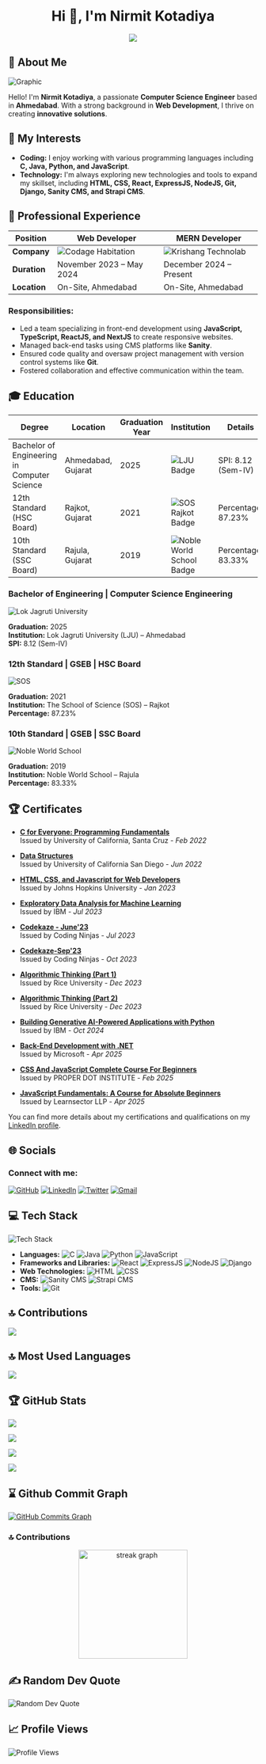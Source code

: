 <!--
**nirmitkotadiya/nirmitkotadiya** is a ✨ _special_ ✨ repository because its `README.md` (this file) appears on your GitHub profile.

Here are some ideas to get you started:

- 🔭 I’m currently working on ...
- 🌱 I’m currently learning ...
- 👯 I’m looking to collaborate on ...
- 🤔 I’m looking for help with ...
- 💬 Ask me about ...
- 📫 How to reach me: ...
- 😄 Pronouns: ...
- ⚡ Fun fact: ...

![Profile](https://img.shields.io/badge/Profile-Nirmit%20Kotadiya-blue?style=for-the-badge)
-->


<h1 align="center">Hi 👋, I'm Nirmit Kotadiya</h1>
<p align="center">
    <img src="https://readme-typing-svg.herokuapp.com?color=E22FE4&width=1000&height=45&lines=A+Passionate+Full+Stack+Developer+and+Programmer+from+India.;Expert+in+Modern+Web+Technologies+and+Frameworks.;Proficient+in+Building+Scalable+Web+Applications.;Always+Learning+and+Adapting+to+New+Technologies.;Empowering+Others+through+Knowledge+Sharing.;Nice+To+Meet+You+...&center=true"></a>
</p>



## 💫 About Me

![Graphic](https://img.shields.io/badge/Passionate-Engineer-blue?style=for-the-badge)

Hello! I'm **Nirmit Kotadiya**, a passionate **Computer Science Engineer** based in **Ahmedabad**. With a strong background in **Web Development**, I thrive on creating **innovative solutions**.

## 🌟 My Interests

- **Coding:** I enjoy working with various programming languages including **C, Java, Python, and JavaScript**.
- **Technology:** I'm always exploring new technologies and tools to expand my skillset, including **HTML, CSS, React, ExpressJS, NodeJS, Git, Django, Sanity CMS, and Strapi CMS**.

## 💼 Professional Experience

| **Position**          | Web Developer                                              | MERN Developer                                              |
|-----------------------|------------------------------------------------------------|-------------------------------------------------------------|
| **Company**           | ![Codage Habitation](https://img.shields.io/badge/Codage-Habitation-blue?style=for-the-badge) | ![Krishang Technolab](https://img.shields.io/badge/Krishang-Technolab-blue?style=for-the-badge) |
| **Duration**          | November 2023 – May 2024                                   | December 2024 – Present                                   |
| **Location**          | On-Site, Ahmedabad                                         | On-Site, Ahmedabad                                        |

### Responsibilities:
- Led a team specializing in front-end development using **JavaScript, TypeScript, ReactJS, and NextJS** to create responsive websites.
- Managed back-end tasks using CMS platforms like **Sanity**.
- Ensured code quality and oversaw project management with version control systems like **Git**.
- Fostered collaboration and effective communication within the team.


<!-- ### Web Developer | Codage Habitation
![Codage Habitation](https://img.shields.io/badge/Codage-Habitation-blue?style=for-the-badge)

**Duration:** November 2023 – May 2024  
**Location:** On-Site, Ahmedabad

**Responsibilities:**
- Led a team specializing in front-end development using **JavaScript, TypeScript, ReactJS, and NextJS** to create responsive websites.
- Managed back-end tasks using CMS platforms like **Sanity**.
- Ensured code quality and oversaw project management with version control systems like **Git**.
- Fostered collaboration and effective communication within the team. -->

## 🎓 Education


| **Degree**                               | **Location**         | **Graduation Year** | **Institution**                            | **Details**           |
|-------------------------------------------|---------------------|---------------------|--------------------------------------------|------------------------|
| Bachelor of Engineering in Computer Science| Ahmedabad, Gujarat  | 2025                | ![LJU Badge](https://img.shields.io/badge/LJU-Ahmedabad-green?style=for-the-badge) | SPI: 8.12 (Sem-IV)     |
| 12th Standard (HSC Board)                 | Rajkot, Gujarat  | 2021                | ![SOS Rajkot Badge](https://img.shields.io/badge/SOS-Rajkot-orange?style=for-the-badge) | Percentage: 87.23%     |
| 10th Standard (SSC Board)                 | Rajula, Gujarat  | 2019                | ![Noble World School Badge](https://img.shields.io/badge/Noble-World%20School-red?style=for-the-badge) | Percentage: 83.33%     |


### Bachelor of Engineering | Computer Science Engineering
![Lok Jagruti University](https://img.shields.io/badge/LJU-Ahmedabad-green?style=for-the-badge)

**Graduation:** 2025  
**Institution:** Lok Jagruti University (LJU) – Ahmedabad  
**SPI:** 8.12 (Sem-IV)

### 12th Standard | GSEB | HSC Board
![SOS](https://img.shields.io/badge/SOS-Rajkot-orange?style=for-the-badge)

**Graduation:** 2021  
**Institution:** The School of Science (SOS) – Rajkot  
**Percentage:** 87.23%

### 10th Standard | GSEB | SSC Board
![Noble World School](https://img.shields.io/badge/Noble-World%20School-red?style=for-the-badge)

**Graduation:** 2019  
**Institution:** Noble World School – Rajula  
**Percentage:** 83.33%

## 🏆 Certificates

- **[C for Everyone: Programming Fundamentals](https://coursera.org/share/2eace4bcc74fa5ba78202b1ea9f44cf7)**  
  Issued by University of California, Santa Cruz - *Feb 2022*

- **[Data Structures](https://coursera.org/share/c434e14f645c8343b176e581c0de7c1b)**  
  Issued by University of California San Diego - *Jun 2022*

- **[HTML, CSS, and Javascript for Web Developers](https://coursera.org/share/acb9baa371cb08836a227b2eb6e70330)**  
  Issued by Johns Hopkins University - *Jan 2023*

- **[Exploratory Data Analysis for Machine Learning](https://coursera.org/share/68a6f6c2c348cde47c6f25c0614e1b60)**  
  Issued by IBM - *Jul 2023*

- **[Codekaze - June'23](https://ninjasfiles.s3.amazonaws.com/certificate_of_event_codekaze_-_june_23_round_1_c1f96265bcddf9465bd8.pdf)**  
  Issued by Coding Ninjas - *Jul 2023*

- **[Codekaze-Sep'23](https://ninjasfiles.s3.amazonaws.com/certificate_of_event_codekaze-sep_23_round_1_naukri_engineers_week_4e5e89de47a8bb2361a3.pdf)**  
  Issued by Coding Ninjas - *Oct 2023*
  
- **[Algorithmic Thinking (Part 1)](https://coursera.org/share/7fadcf9fe0755ab576e5b612531ccc4f)**  
  Issued by Rice University - *Dec 2023*

- **[Algorithmic Thinking (Part 2)](https://coursera.org/share/ada86de4aa044c581d7bb87bed1555ca)**  
  Issued by Rice University - *Dec 2023*
  
- **[Building Generative AI-Powered Applications with Python](https://coursera.org/share/0e9e0915d76e2e9c47c1c66db684e029)**  
  Issued by IBM - *Oct 2024*

- **[Back-End Development with .NET](https://coursera.org/share/412c4f0d0f3f69e05bb48abb82e1de35)**  
  Issued by Microsoft - *Apr 2025*

- **[CSS And JavaScript Complete Course For Beginners](https://www.udemy.com/certificate/UC-4299f619-2d55-492b-aac5-03021eac7cde)**  
  Issued by PROPER DOT INSTITUTE - *Feb 2025*

- **[JavaScript Fundamentals: A Course for Absolute Beginners](https://www.udemy.com/certificate/UC-a56f1dc1-ca0c-4092-b05d-92707e35048a)**  
  Issued by Learnsector LLP - *Apr 2025*


You can find more details about my certifications and qualifications on my [LinkedIn profile](https://www.linkedin.com/in/nirmitkotadiya).



## 🌐 Socials

### Connect with me:
   [![GitHub](https://img.shields.io/badge/GitHub-Profile-blue?style=flat-square&logo=github)](https://github.com/nirmitkotadiya)
   [![LinkedIn](https://img.shields.io/badge/LinkedIn-Profile-blue?style=flat-square&logo=linkedin)](https://www.linkedin.com/in/nirmitkotadiya)
   [![Twitter](https://img.shields.io/badge/Twitter-Profile-blue?style=flat-square&logo=twitter)](https://twitter.com/NirmitKotadiya)
   [![Gmail](https://img.shields.io/badge/Gmail-Contact-red?style=flat-square&logo=gmail)](mailto:kotadiyanirmit24@gmail.com)

## 💻 Tech Stack


![Tech Stack](https://img.shields.io/badge/tech-stack-blue?style=flat&logo=appveyor)
- **Languages:**  ![C](https://img.shields.io/badge/-C-A8B9CC?style=flat&logo=c&logoColor=white) ![Java](https://img.shields.io/badge/-Java-007396?style=flat&logo=java&logoColor=white) ![Python](https://img.shields.io/badge/-Python-3776AB?style=flat&logo=python&logoColor=white) ![JavaScript](https://img.shields.io/badge/-JavaScript-F7DF1E?style=flat&logo=javascript&logoColor=black)
- **Frameworks and Libraries:**  ![React](https://img.shields.io/badge/-React-61DAFB?style=flat&logo=react&logoColor=black) ![ExpressJS](https://img.shields.io/badge/-ExpressJS-000000?style=flat&logo=express&logoColor=white) ![NodeJS](https://img.shields.io/badge/-NodeJS-339933?style=flat&logo=node.js&logoColor=white) ![Django](https://img.shields.io/badge/-Django-092E20?style=flat&logo=django&logoColor=white)
- **Web Technologies:**  ![HTML](https://img.shields.io/badge/-HTML-E34F26?style=flat&logo=html5&logoColor=white) ![CSS](https://img.shields.io/badge/-CSS-1572B6?style=flat&logo=css3&logoColor=white)
- **CMS:**  ![Sanity CMS](https://img.shields.io/badge/-Sanity-FF4088?style=flat&logo=sanity&logoColor=white) ![Strapi CMS](https://img.shields.io/badge/-Strapi-2E7EEA?style=flat&logo=strapi&logoColor=white)
- **Tools:**  ![Git](https://img.shields.io/badge/-Git-F05032?style=flat&logo=git&logoColor=white)



## 🔝 Contributions

![](https://github-profile-summary-cards.vercel.app/api/cards/repos-per-language?username=nirmitkotadiya&theme=default)

## 🔝 Most Used Languages

![](https://github-readme-stats.vercel.app/api/top-langs/?username=nirmitkotadiya&layout=compact)

## 🏆 GitHub Stats

![](https://github-readme-stats.vercel.app/api?username=nirmitkotadiya&show_icons=true)

<!-- ## ⌛ GitHub Most Used Packages --> 
[![](https://stats.quine.sh/nirmitkotadiya/dependencies?theme=dark)](https://quine.sh?utm_source=widgets&utm_campaign=nirmitkotadiya)

<!--  ## ⌛ GitHub Languages Over Time --> 
[![](https://stats.quine.sh/nirmitkotadiya/languages-over-time?theme=dark)](https://quine.sh)

<!--  ## ⌛ GitHub Topic Over Time --> 
[![](https://stats.quine.sh/nirmitkotadiya/topics-over-time?theme=dark)](https://quine.sh)

## ⌛ Github Commit Graph
<a href="http://www.github.com/nirmitkotadiya"><img src="https://github-readme-activity-graph.vercel.app/graph?username=nirmitkotadiya&bg_color=1a1b27&color=70a5fd&line=bf91f3&point=70a5fd&area_color=1a1b27&area=true&hide_border=true&custom_title=GitHub%20Commits%20Graph" alt="GitHub Commits Graph" /></a>

### 🔝 Contributions
    
<div align="center">
  <img src="https://streak-stats.demolab.com?user=nirmitkotadiya&locale=en&mode=daily&theme=dark&hide_border=false&border_radius=5&order=3" height="220" alt="streak graph"  />
</div>

## ✍️ Random Dev Quote

![Random Dev Quote](https://quotes-github-readme.vercel.app/api?type=horizontal&theme=light)

## 📈 Profile Views

![Profile Views](https://komarev.com/ghpvc/?username=nirmitkotadiya&color=brightgreen)

